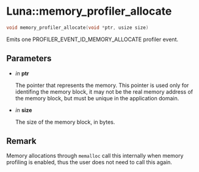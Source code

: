 # Luna::memory_profiler_allocate

```c++
void memory_profiler_allocate(void *ptr, usize size)
```

Emits one PROFILER_EVENT_ID_MEMORY_ALLOCATE profiler event. 



## Parameters
* *in* **ptr**

    The pointer that represents the memory. This pointer is used only for identifing the memory block, it may not be the real memory address of the memory block, but must be unique in the application domain. 

* *in* **size**

    The size of the memory block, in bytes. 

## Remark
Memory allocations through `memalloc` call this internally when memory profiling is enabled, thus the user does not need to call this again. 

